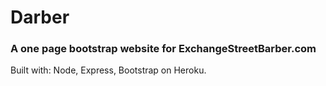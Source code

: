 # Darber 
### A one page bootstrap website for ExchangeStreetBarber.com

Built with: Node, Express, Bootstrap on Heroku.